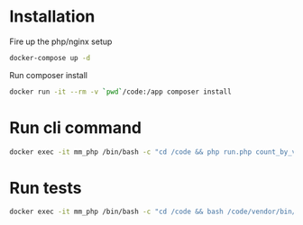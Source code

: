 # Installation
Fire up the php/nginx setup

```bash
docker-compose up -d
```
Run composer install
```bash
docker run -it --rm -v `pwd`/code:/app composer install
```
# Run cli command

```bash
docker exec -it mm_php /bin/bash -c "cd /code && php run.php count_by_vendor_id 35"
```

# Run tests
```bash
docker exec -it mm_php /bin/bash -c "cd /code && bash /code/vendor/bin/phpunit /code/tests/ --colors
```